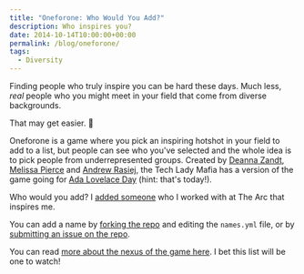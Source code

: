 ```yaml
---
title: "Oneforone: Who Would You Add?"
description: Who inspires you?
date: 2014-10-14T10:00:00+00:00
permalink: /blog/oneforone/
tags:
  - Diversity
---
```


Finding people who truly inspire you can be hard these days. Much less, _real_ people who you might meet in your field that come from diverse backgrounds.

That may get easier. 🙂

Oneforone is a game where you pick an inspiring hotshot in your field to add to a list, but people can see who you've selected and the whole idea is to pick people from underrepresented groups. Created by [Deanna Zandt](https://twitter.com/Deanna), [Melissa Pierce](https://twitter.com/melissapierce) and [Andrew Rasiej](https://twitter.com/Rasiej), the Tech Lady Mafia has a version of the game going for [Ada Lovelace Day](http://findingada.com/) (hint: that's today!).

Who would you add? I [added someone](https://github.com/techladymafia/oneforone/pull/15) who I worked with at The Arc that inspires me.

You can add a name by [forking the repo](https://github.com/techladymafia/oneforone) and editing the `names.yml` file, or by [submitting an issue on the repo](https://github.com/techladymafia/oneforone/issues).

You can read [more about the nexus of the game here](http://www.forbes.com/sites/deannazandt/2012/07/09/a-challenge-to-digital-influencers-join-the-one4one-game/). I bet this list will be one to watch!